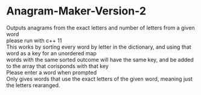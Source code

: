 # Anagram-Maker-Version-2
Outputs anagrams from the exact letters and number of letters from a given word <br />
please run with c++ 11 <br />
This works by sorting every word by letter in the dictionary, and using that word as a key for an unordered map <br />
words with the same sorted outcome will have the same key, and be added to the array that corisponds with that key <br />
Please enter a word when prompted <br />
Only gives words that use the exact letters of the given word, meaning just the letters rearanged.
